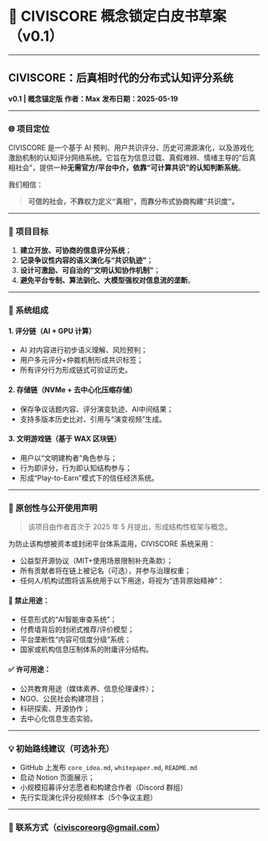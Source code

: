 # 📘 CIVISCORE 概念锁定白皮书草案（v0.1）

---

## CIVISCORE：后真相时代的分布式认知评分系统

**v0.1 | 概念锚定版**
**作者：Max**
**发布日期：2025-05-19**

---

### 🌐 项目定位

CIVISCORE 是一个基于 AI 预判、用户共识评分、历史可溯源演化，以及游戏化激励机制的认知评分网络系统。它旨在为信息过载、真假难辨、情绪主导的“后真相社会”，提供一种**无需官方/平台中介，依靠“可计算共识”的认知判断系统**。

我们相信：

> **可信的社会，不靠权力定义“真相”，而靠分布式协商构建“共识度”。**

---

### 🎯 项目目标

1. **建立开放、可协商的信息评分系统**；
2. **记录争议性内容的语义演化与“共识轨迹”**；
3. **设计可激励、可自治的“文明认知协作机制”**；
4. **避免平台专制、算法驯化、大模型强权对信息流的垄断**。

---

### 🔧 系统组成

#### 1. **评分链（AI + GPU 计算）**

* AI 对内容进行初步语义理解、风险预判；
* 用户多元评分+仲裁机制形成共识标签；
* 所有评分行为形成链式可验证历史。

#### 2. **存储链（NVMe + 去中心化压缩存储）**

* 保存争议话题内容、评分演变轨迹、AI中间结果；
* 支持多版本历史比对、引用与“演变视频”生成。

#### 3. **文明游戏链（基于 WAX 区块链）**

* 用户以“文明建构者”角色参与；
* 行为即评分，行为即认知结构参与；
* 形成“Play-to-Earn”模式下的信任经济系统。

---

### 🔐 原创性与公开使用声明

> 该项目由作者首次于 2025 年 5 月提出，形成结构性框架与概念。

为防止该构想被资本或封闭平台体系滥用，CIVISCORE 系统采用：

* 公益型开源协议（MIT+使用场景限制补充条款）；
* 所有贡献者将在链上被记名（可选），并参与治理权重；
* 任何人/机构试图将该系统用于以下用途，将视为“违背原始精神”：

#### 🚫 禁止用途：

* 任意形式的“AI智能审查系统”；
* 付费墙背后的封闭式推荐/评价模型；
* 平台垄断性“内容可信度分级”系统；
* 国家或机构信息压制体系的附庸评分结构。

#### ✅ 许可用途：

* 公共教育用途（媒体素养、信息伦理课件）；
* NGO、公民社会构建项目；
* 科研探索、开源协作；
* 去中心化信息生态实验。

---

### 💡 初始路线建议（可选补充）

* GitHub 上发布 `core_idea.md`, `whitepaper.md`, `README.md`
* 启动 Notion 页面展示；
* 小规模招募评分志愿者和构建合作者（Discord 群组）
* 先行实现演化评分视频样本（5个争议主题）

---

### 📩 联系方式（civiscoreorg@gmail.com）
